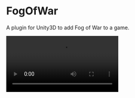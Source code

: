 # FogOfWar
A plugin for Unity3D to add Fog of War to a game.

<video controls>
  <source src="https://github.com/kitepro/FogOfWar/blob/master/README/1.mp4" type="video/mp4">
  Your browser does not support the video tag.
</video>
